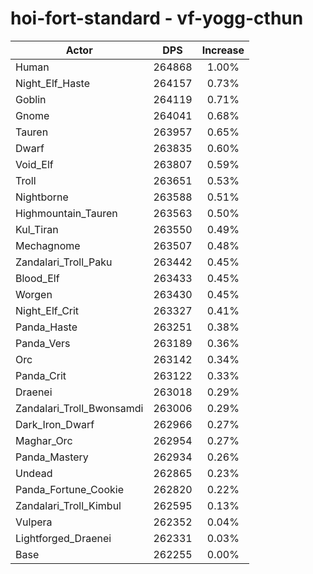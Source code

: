 # hoi-fort-standard - vf-yogg-cthun
| Actor | DPS | Increase |
|---|:---:|:---:|
|Human|264868|1.00%|
|Night_Elf_Haste|264157|0.73%|
|Goblin|264119|0.71%|
|Gnome|264041|0.68%|
|Tauren|263957|0.65%|
|Dwarf|263835|0.60%|
|Void_Elf|263807|0.59%|
|Troll|263651|0.53%|
|Nightborne|263588|0.51%|
|Highmountain_Tauren|263563|0.50%|
|Kul_Tiran|263550|0.49%|
|Mechagnome|263507|0.48%|
|Zandalari_Troll_Paku|263442|0.45%|
|Blood_Elf|263433|0.45%|
|Worgen|263430|0.45%|
|Night_Elf_Crit|263327|0.41%|
|Panda_Haste|263251|0.38%|
|Panda_Vers|263189|0.36%|
|Orc|263142|0.34%|
|Panda_Crit|263122|0.33%|
|Draenei|263018|0.29%|
|Zandalari_Troll_Bwonsamdi|263006|0.29%|
|Dark_Iron_Dwarf|262966|0.27%|
|Maghar_Orc|262954|0.27%|
|Panda_Mastery|262934|0.26%|
|Undead|262865|0.23%|
|Panda_Fortune_Cookie|262820|0.22%|
|Zandalari_Troll_Kimbul|262595|0.13%|
|Vulpera|262352|0.04%|
|Lightforged_Draenei|262331|0.03%|
|Base|262255|0.00%|
